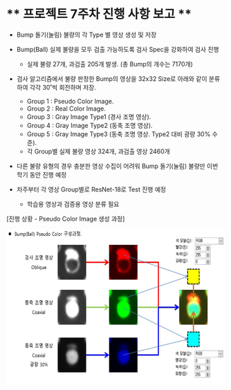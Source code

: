 # ** 프로젝트 7주차 진행 사항 보고 ** 

- Bump 돌기(눌림) 불량의 각 Type 별 영상 생성 및 저장
- Bump(Ball) 실제 불량을 모두 검출 가능하도록 검사 Spec을 강화하여 검사 진행
    + 실제 불량 27개, 과검출 205개 발생. (총 Bump의 개수는 7170개)
- 검사 알고리즘에서 불량 판정한 Bump의 영상을 32x32 Size로 아래와 같이 분류하여 각각 30˚씩 회전하며 저장.
    + Group 1 : Pseudo Color Image.
    + Group 2 : Real Color Image.
    + Group 3 : Gray Image Type1 (경사 조명 영상).
    + Group 4 : Gray Image Type2 (동축 조명 영상).
    + Group 5 : Gray Image Type3 (동축 조명 영상. Type2 대비 광량 30% 수준).
    + 각 Group별 실제 불량 영상 324개, 과검출 영상 2460개

- 다른 불량 유형의 경우 충분한 영상 수집이 어려워 Bump 돌기(눌림) 불량만 이번 학기 동안 진행 예정
- 차주부터 각 영상 Group별로 ResNet-18로 Test 진행 예정
    + 학습용 영상과 검증용 영상 분류 필요 

[진행 상황 - Pseudo Color Image 생성 과정]</p>
<img src="./CreatePseudoColorImage.jpg"  width="640" height="360"> 
 
<p align="center">
 
</p>
</br>
